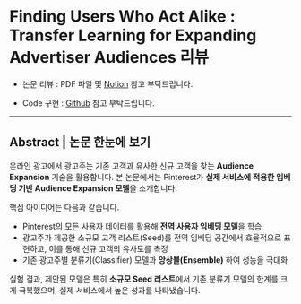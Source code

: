 # Finding Users Who Act Alike : Transfer Learning for Expanding Advertiser Audiences 리뷰

- 논문 리뷰 : PDF 파일 및 [Notion](https://roasted-rake-be8.notion.site/Finding-Users-Who-Act-Alike-Transfer-Learning-for-Expanding-Advertiser-Audiences-1dc818aea60f80c0a738e856a4b1dfb2?pvs=4) 참고 부탁드립니다.

- Code 구현 : [Github](https://github.com/shjang2020/Recommendation/tree/master/Practice/Transfer%20Learning%20for%20Expanding%20Advertiser%20Audiences) 참고 부탁드립니다.

---
## Abstract | 논문 한눈에 보기

온라인 광고에서 광고주는 기존 고객과 유사한 신규 고객을 찾는 **Audience Expansion** 기술을 활용합니다. 본 논문에서는 Pinterest가 **실제 서비스에 적용한 임베딩 기반 Audience Expansion 모델**을 소개합니다.

핵심 아이디어는 다음과 같습니다.

- Pinterest의 모든 사용자 데이터를 활용해 **전역 사용자 임베딩 모델**을 학습
- 광고주가 제공한 소규모 고객 리스트(Seed)를 전역 임베딩 공간에서 효율적으로 표현하고, 이를 통해 신규 고객의 유사도를 측정
- 기존 광고주별 분류기(Classifier) 모델과 **앙상블(Ensemble)** 하여 성능을 극대화

실험 결과, 제안된 모델은 특히 **소규모 Seed 리스트**에서 기존 분류기 모델의 한계를 크게 극복했으며, 실제 서비스에서 높은 성과를 나타냈습니다.
